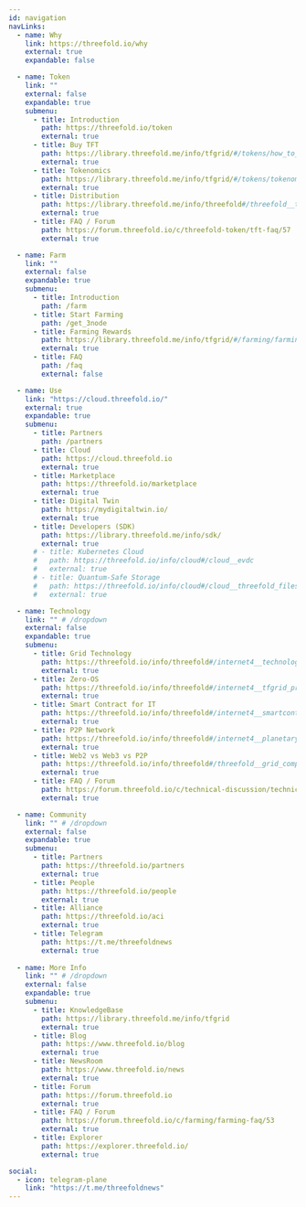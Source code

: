 ```yaml
---
id: navigation
navLinks:
  - name: Why
    link: https://threefold.io/why
    external: true
    expandable: false

  - name: Token
    link: ""
    external: false
    expandable: true
    submenu:
      - title: Introduction
        path: https://threefold.io/token
        external: true
      - title: Buy TFT
        path: https://library.threefold.me/info/tfgrid/#/tokens/how_to_buy
        external: true
      - title: Tokenomics
        path: https://library.threefold.me/info/tfgrid/#/tokens/tokenomics
        external: true
      - title: Distribution
        path: https://library.threefold.me/info/threefold#/threefold__token_overview
        external: true
      - title: FAQ / Forum
        path: https://forum.threefold.io/c/threefold-token/tft-faq/57
        external: true

  - name: Farm
    link: ""
    external: false
    expandable: true
    submenu:
      - title: Introduction
        path: /farm
      - title: Start Farming
        path: /get_3node
      - title: Farming Rewards
        path: https://library.threefold.me/info/tfgrid/#/farming/farming_reward
        external: true
      - title: FAQ
        path: /faq
        external: false

  - name: Use
    link: "https://cloud.threefold.io/"
    external: true
    expandable: true
    submenu:
      - title: Partners
        path: /partners    
      - title: Cloud
        path: https://cloud.threefold.io
        external: true      
      - title: Marketplace
        path: https://threefold.io/marketplace
        external: true
      - title: Digital Twin
        path: https://mydigitaltwin.io/
        external: true
      - title: Developers (SDK)
        path: https://library.threefold.me/info/sdk/
        external: true
      # - title: Kubernetes Cloud
      #   path: https://threefold.io/info/cloud#/cloud__evdc
      #   external: true
      # - title: Quantum-Safe Storage
      #   path: https://threefold.io/info/cloud#/cloud__threefold_filesystem
      #   external: true

  - name: Technology
    link: "" # /dropdown
    external: false
    expandable: true
    submenu:
      - title: Grid Technology
        path: https://threefold.io/info/threefold#/internet4__technology
        external: true
      - title: Zero-OS
        path: https://threefold.io/info/threefold#/internet4__tfgrid_primitives
        external: true
      - title: Smart Contract for IT
        path: https://threefold.io/info/threefold#/internet4__smartcontract_it
        external: true
      - title: P2P Network
        path: https://threefold.io/info/threefold#/internet4__planetary_network
        external: true
      - title: Web2 vs Web3 vs P2P
        path: https://threefold.io/info/threefold#/threefold__grid_compare
        external: true
      - title: FAQ / Forum
        path: https://forum.threefold.io/c/technical-discussion/technical-faq/55
        external: true

  - name: Community
    link: "" # /dropdown
    external: false
    expandable: true
    submenu:
      - title: Partners
        path: https://threefold.io/partners
        external: true
      - title: People
        path: https://threefold.io/people
        external: true      
      - title: Alliance
        path: https://threefold.io/aci
        external: true
      - title: Telegram
        path: https://t.me/threefoldnews
        external: true   
        
  - name: More Info
    link: "" # /dropdown
    external: false
    expandable: true
    submenu:
      - title: KnowledgeBase
        path: https://library.threefold.me/info/tfgrid
        external: true            
      - title: Blog
        path: https://www.threefold.io/blog
        external: true
      - title: NewsRoom
        path: https://www.threefold.io/news
        external: true
      - title: Forum
        path: https://forum.threefold.io
        external: true
      - title: FAQ / Forum
        path: https://forum.threefold.io/c/farming/farming-faq/53
        external: true
      - title: Explorer
        path: https://explorer.threefold.io/
        external: true    

social:
  - icon: telegram-plane
    link: "https://t.me/threefoldnews"
---
```



<!--   - name: PARTICIPATE
    link: "" # /dropdown
    external: false
    expandable: true
    submenu:
      - title: Start Farming
        path: /get_3node
        

      - title: Buy the Token
        path: https://threefold.io/token
        external: true

      - title: Test the Cloud
        path: https://threefold.io/cloud
        external: true

      - title: Try the Marketplace
        path: https://threefold.io/marketplace
        external: true

      - title: Build with the SDK
        path: https://library.threefold.me/info/sdk/
        external: true


  - name: LEARN
    link: "" # /dropdown
    external: false
    expandable: true
    submenu:
      - title: ThreeFold Grid
        path: /about
        
      - title: What is TFT?
        path: https://threefold.io/token
        external: true

      - title: Live Capacity
        path: https://explorer.threefold.io/
        external: true

      - title: What is the Internet?
        path: https://library.threefold.me/info/threefold/info/threefold#/threefold__grid_intro
        external: true
      
      - title: Planet Positive
        path: /blog/post/threefold_regenerates/      

      - title: Peer-to-Peer
        path: /blog/post/what_is_peer_to_peer/

      - title: Data Sovereignty
        path: /blog/post/threefold_data_sovereignty/
        
      - title: ThreeFold Glossary
        path: https://threefold.io/info/threefold#/threefold__defs
        external: true -->

<!-- 
  - name: TF Universe
    link: "" # /dropdown
    external: false
    expandable: true
    submenu:
      - title: Universe Home
        path: https://threefold.io/universe
        external: true

      - title: ThreeFold Token
        path: https://threefold.io/token
        external: true

      - title: ThreeFold Kube Cloud
        path: https://threefold.io/cloud
        external: true

      - title: ThreeFold Marketplace
        path: https://threefold.io/marketplace
        external: true

      - title: Digital Twin
        path: https://mydigitaltwin.io
        external: true

      - title: Conscious Internet
        path: https://threefold.io/aci
        external: true

      - title: ThreeFold Tech
        path: https://threefold.tech/
        external: true -->
